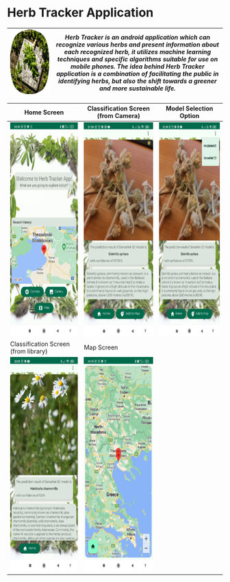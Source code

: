 # Herb Tracker Application

|<img src="img_files/HerbTrackerIcon.png" alt="herbtrackericon" width="800" height="150"/>|***Herb Tracker is an android application which can recognize various herbs and present information about each recognized herb, it utilizes machine learning techniques and specific algorithms suitable for use on mobile phones. The idea behind Herb Tracker application is a combination of facilitating the public in identifying herbs, but also the shift towards a greener and more sustainable life.***|
|-|-|

| Home Screen | Classification Screen<br/>(from Camera) | Model Selection Option |
|-------------|-----------------------|------------------------|
|<img src="img_files/1.jpg" alt="home_screen" width="300" height="500"/>|<img src="img_files/2.jpg" alt="classification_screen" width="300" height="500"/>|<img src="img_files/3.jpg" alt="model_selection_option" width="300" height="500"/>|
| Classification Screen<br/>(from library) | Map Screen | |
|<img src="img_files/4.jpg" alt="home_screen" width="300" height="500"/>|<img src="img_files/5.jpg" alt="home_screen" width="300" height="500"/>| |
